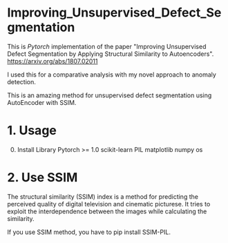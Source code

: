 # Improving_Unsupervised_Defect_Segmentation

This is *Pytorch* implementation of the paper "Improving Unsupervised Defect Segmentation by Applying Structural Similarity to Autoencoders".
https://arxiv.org/abs/1807.02011 

I used this for a comparative analysis with my novel approach to anomaly detection.

This is an amazing method for unsupervised defect segmentation using AutoEncoder with SSIM. 

# 1. Usage
0. Install Library
Pytorch >= 1.0 
scikit-learn 
PIL 
matplotlib
numpy
os


# 2. Use SSIM
The structural similarity (SSIM) index is a method for predicting the perceived quality of digital television and cinematic picturese.
It tries to exploit the interdependence between the images while calculating the similarity.

If you use SSIM method, you have to pip install SSIM-PIL.
